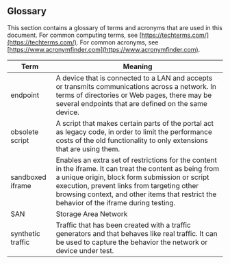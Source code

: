 ## Glossary

This section contains a glossary of terms and acronyms that are used in this document. For common computing terms, see [https://techterms.com/](https://techterms.com/). For common acronyms, see [https://www.acronymfinder.com](https://www.acronymfinder.com).
 
| Term                 | Meaning |
| ---                  | --- |
|  endpoint            | A device that is connected to a LAN and accepts or transmits communications across a network. In terms of directories or Web pages, there may be several endpoints that are defined on the same device.  | 
| obsolete script      | A script that makes certain parts of the portal act as legacy code, in order to limit the performance costs of the old functionality to only extensions that are using them. | 
| sandboxed iframe     | Enables an extra set of restrictions for the content in the iframe.  It can treat the content as being from a unique origin, block form submission or script execution, prevent links from targeting other browsing context, and other items that restrict the behavior of the iframe during testing. | 
| SAN                  | Storage Area Network  | 
| synthetic traffic    | Traffic that has been created with a traffic generators and that behaves like real traffic. It can be used to capture the behavior the network or device under test. | 
